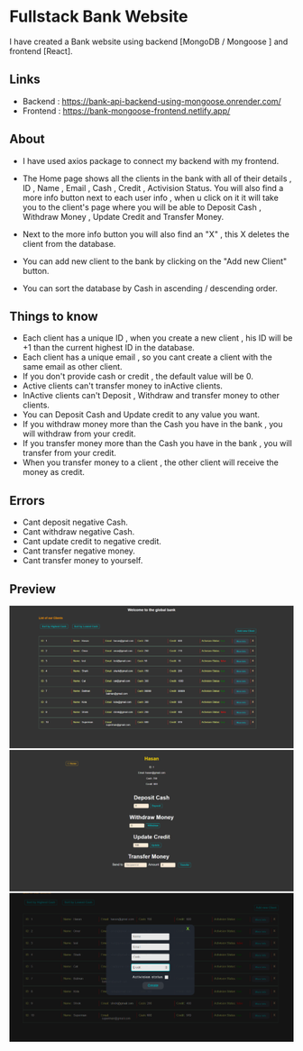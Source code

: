 # Fullstack Bank Website

I have created a Bank website using backend [MongoDB / Mongoose ] and frontend [React].

## Links

- Backend : https://bank-api-backend-using-mongoose.onrender.com/
- Frontend : https://bank-mongoose-frontend.netlify.app/

## About

- I have used axios package to connect my backend with my frontend.
- The Home page shows all the clients in the bank with all of their details ,
  ID , Name , Email , Cash , Credit , Activision Status.
  You will also find a more info button next to each user info , when u click on it it will take you
  to the client's page where you will be able to Deposit Cash , Withdraw Money , Update Credit and Transfer Money.

- Next to the more info button you will also find an "X" , this X deletes the client from the database.
- You can add new client to the bank by clicking on the "Add new Client" button.
- You can sort the database by Cash in ascending / descending order.

## Things to know

- Each client has a unique ID , when you create a new client , his ID will be +1 than the current highest ID in the database.
- Each client has a unique email , so you cant create a client with the same email as other client.
- If you don't provide cash or credit , the default value will be 0.
- Active clients can't transfer money to inActive clients.
- InActive clients can't Deposit , Withdraw and transfer money to other clients.
- You can Deposit Cash and Update credit to any value you want.
- If you withdraw money more than the Cash you have in the bank , you will withdraw from your credit.
- If you transfer money more than the Cash you have in the bank , you will transfer from your credit.
- When you transfer money to a client , the other client will receive the money as credit.

## Errors

- Cant deposit negative Cash.
- Cant withdraw negative Cash.
- Cant update credit to negative credit.
- Cant transfer negative money.
- Cant transfer money to yourself.

## Preview

![Alt text](./src/assets/home.png)
![Alt text](./src/assets/client-page.png)
![Alt text](./src/assets/create-acc.png)
